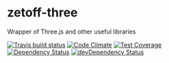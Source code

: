 # zetoff-three

Wrapper of Three.js and other useful libraries

[![Travis build status](http://img.shields.io/travis/zetoff/zetoff-three.svg?style=flat)](https://travis-ci.org/zetoff/zetoff-three)
[![Code Climate](https://codeclimate.com/github/zetoff/zetoff-three/badges/gpa.svg)](https://codeclimate.com/github/zetoff/zetoff-three)
[![Test Coverage](https://codeclimate.com/github/zetoff/zetoff-three/badges/coverage.svg)](https://codeclimate.com/github/zetoff/zetoff-three)
[![Dependency Status](https://david-dm.org/zetoff/zetoff-three.svg)](https://david-dm.org/zetoff/zetoff-three)
[![devDependency Status](https://david-dm.org/zetoff/zetoff-three/dev-status.svg)](https://david-dm.org/zetoff/zetoff-three#info=devDependencies)

